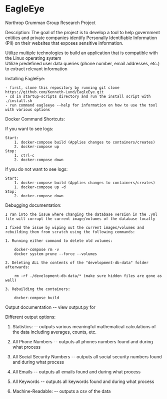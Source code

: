 # EagleEye
Northrop Grumman Group Research Project

Description:
The goal of the project is to develop a tool to help government entities and private companies identify Personally Identifiable Information (PII) on their websites that exposes sensitive information. 

Utilize multiple technologies to build an application that is compatible with the Linux operating system  
Utilize predefined user data queries (phone number, email addresses, etc.) to extract relevant information

Installing EagleEye:

    - first, clone this repository by running git clone https://github.com/Kenneth-Lund/EagleEye.git
    - cd in startup-scripts directory and run the install script with ./install.sh
    - run command eagleeye --help for information on how to use the tool with various options
    
Docker Command Shortcuts:

If you want to see logs:

    Start:
        1. docker-compose build (Applies changes to containers/creates)
        2. docker-compose up
    Stop:
        1. ctrl-c
        2. docker-compose down

If you do not want to see logs:

    Start:
        1. docker-compose build (Applies changes to containers/creates)
        1. docker-compose up -d
    Stop:
        2. docker-compose down

Debugging documentation:
    
    I ran into the issue where changing the database version in the .yml file will corrupt the current image/volumes of the database locally

    I fixed the issue by wiping out the current images/volumes and rebuilding them from scratch using the following commands:

    1. Running either command to delete old volumes:

        docker-compose rm -v
        docker system prune --force --volumes

    2. Deleting ALL the contents of the "development-db-data" folder afterwards:

        rm -rf ./development-db-data/* (make sure hidden files are gone as well)

    3. Rebuilding the containers:

        docker-compose build
Output documentation -- view output.py for 
    
   Different output options: 
    
   1. Statistics:
        -- outputs various meaningful mathematical calculations of the data including averages, counts, etc.
    
   2. All Phone Numbers
        -- outputs all phones numbers found and during what process
    
   3. All Social Security Numbers
         -- outputs all social security numbers found and during what process
    
   4.  All Emails
         -- outputs all emails found and during what process
   
   5. All Keywords
         -- outputs all keywords found and during what process
    
   6. Machine-Readable:
        -- outputs a csv of the data

